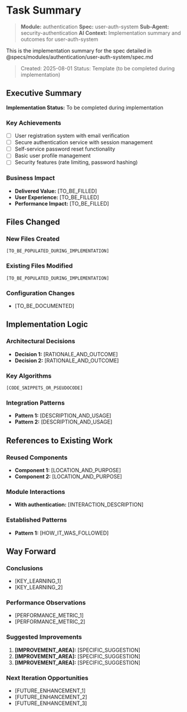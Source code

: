 # Task Summary

> **Module:** authentication
> **Spec:** user-auth-system
> **Sub-Agent:** security-authentication
> **AI Context:** Implementation summary and outcomes for user-auth-system

This is the implementation summary for the spec detailed in @specs/modules/authentication/user-auth-system/spec.md

> Created: 2025-08-01
> Status: Template (to be completed during implementation)

## Executive Summary

**Implementation Status:** To be completed during implementation

### Key Achievements
- [ ] User registration system with email verification
- [ ] Secure authentication service with session management
- [ ] Self-service password reset functionality
- [ ] Basic user profile management
- [ ] Security features (rate limiting, password hashing)

### Business Impact
- **Delivered Value:** [TO_BE_FILLED]
- **User Experience:** [TO_BE_FILLED]
- **Performance Impact:** [TO_BE_FILLED]

## Files Changed

### New Files Created
```
[TO_BE_POPULATED_DURING_IMPLEMENTATION]
```

### Existing Files Modified
```
[TO_BE_POPULATED_DURING_IMPLEMENTATION]
```

### Configuration Changes
- [TO_BE_DOCUMENTED]

## Implementation Logic

### Architectural Decisions
- **Decision 1:** [RATIONALE_AND_OUTCOME]
- **Decision 2:** [RATIONALE_AND_OUTCOME]

### Key Algorithms
```
[CODE_SNIPPETS_OR_PSEUDOCODE]
```

### Integration Patterns
- **Pattern 1:** [DESCRIPTION_AND_USAGE]
- **Pattern 2:** [DESCRIPTION_AND_USAGE]

## References to Existing Work

### Reused Components
- **Component 1:** [LOCATION_AND_PURPOSE]
- **Component 2:** [LOCATION_AND_PURPOSE]

### Module Interactions
- **With authentication:** [INTERACTION_DESCRIPTION]

### Established Patterns
- **Pattern 1:** [HOW_IT_WAS_FOLLOWED]

## Way Forward

### Conclusions
- [KEY_LEARNING_1]
- [KEY_LEARNING_2]

### Performance Observations
- [PERFORMANCE_METRIC_1]
- [PERFORMANCE_METRIC_2]

### Suggested Improvements
1. **[IMPROVEMENT_AREA]:** [SPECIFIC_SUGGESTION]
2. **[IMPROVEMENT_AREA]:** [SPECIFIC_SUGGESTION]
3. **[IMPROVEMENT_AREA]:** [SPECIFIC_SUGGESTION]

### Next Iteration Opportunities
- [FUTURE_ENHANCEMENT_1]
- [FUTURE_ENHANCEMENT_2]
- [FUTURE_ENHANCEMENT_3]